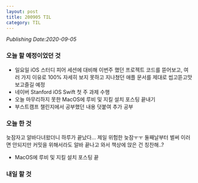 ```yaml
---
layout: post
title: 200905 TIL
category: TIL
---
```

*Publishing Date:2020-09-05*

### 오늘 할 예정이었던 것
* 일요일 iOS 스터디 피어 세션에 대비해 이번주 했던 프로젝트 코드를 뜯어보고, 여러 가지 이유로 100% 자세히 보지 못하고 지나쳤던 애플 문서를 제대로 씹고뜯고맛보고즐길 예정
* 네이버 Stanford iOS Swift 첫 주 과제 수행
* 오늘 마무리하지 못한 MacOS에 루비 및 지킬 설치 포스팅 끝내기
* 부스트캠프 챌린지에서 공부했던 내용 덧붙여 추가 공부

### 오늘 한 것
늦잠자고 알바다녀왔더니 하루가 끝났다...
제일 위험한 늦잠ㅜㅜ
둘째날부터 벌써 이러면 안되지만 커밋을 위해서라도 알바 끝나고 와서 책상에 앉은 건 칭찬해..?
* MacOS에 루비 및 지킬 설치 포스팅 끝

### 내일 할 것
